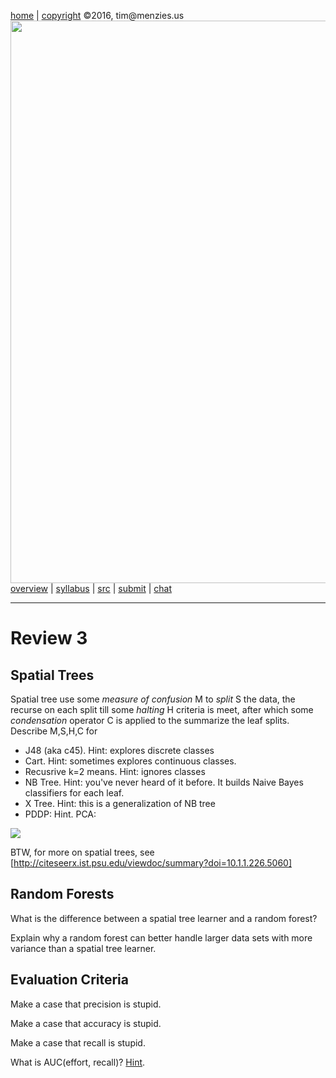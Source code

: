 [home](http://tiny.cc/fss2016) | [copyright](https://github.com/txt/fss16/blob/master/LICENSE.md) &copy;2016, tim&commat;menzies.us<br>
[<img width=900 src="https://raw.githubusercontent.com/txt/fss16/master/img/fss16.png">](http://tiny.cc/fss2016)   <br>
[overview](https://github.com/txt/fss16/blob/master/doc/overview.md) |
[syllabus](https://github.com/txt/fss16/blob/master/doc/syllabus.md) |
[src](https://github.com/txt/fss16/blob/master/src) |
[submit](http://tiny.cc/fss2016give) |
[chat](https://fss16.slack.com/) 

_______



# Review 3

## Spatial Trees

Spatial  tree use some _measure of confusion_ M to _split_ S the data, the recurse on each split
till some _halting_ H criteria is meet, after which some _condensation_ operator C is applied
to the summarize the leaf splits. Describe M,S,H,C for

- J48 (aka c45). Hint: explores discrete classes
- Cart. Hint: sometimes explores continuous classes.
- Recusrive k=2 means. Hint: ignores classes
- NB Tree. Hint: you've never heard of it before. It builds Naive Bayes classifiers for each leaf.
- X Tree. Hint: this is a generalization of NB tree
- PDDP: Hint. PCA:

![](https://upload.wikimedia.org/wikipedia/commons/f/f5/GaussianScatterPCA.svg)

BTW, for more on spatial trees, see [http://citeseerx.ist.psu.edu/viewdoc/summary?doi=10.1.1.226.5060]
## Random Forests

What is the difference between a spatial tree learner and a random forest?

Explain why a random forest can better handle larger data sets with more variance than a spatial tree learner.

## Evaluation Criteria

Make a case that precision is stupid.

Make a case that accuracy is stupid.

Make a case that recall is stupid.

What is AUC(effort, recall)? [Hint](https://github.com/txt/fss16/blob/master/doc/talk2.md#multiple-numeric-goals). 
